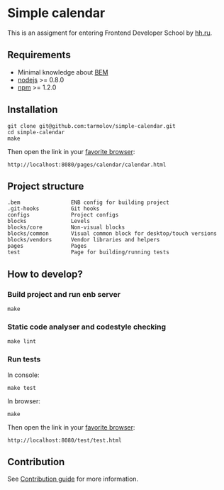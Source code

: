 # Simple calendar
This is an assigment for entering Frontend Developer School by [hh.ru](http://hh.ru/locale.do?language=EN).

## Requirements
  * Minimal knowledge about [BEM](http://bem.info/)
  * [nodejs](http://nodejs.org/) >= 0.8.0
  * [npm](http://npmjs.org) >= 1.2.0

## Installation
```
git clone git@github.com:tarmolov/simple-calendar.git
cd simple-calendar
make
```
Then open the link in your [favorite browser](http://browser.yandex.com/):
```
http://localhost:8080/pages/calendar/calendar.html
```

## Project structure
```
.bem                ENB config for building project
.git-hooks          Git hooks
configs             Project configs
blocks              Levels
blocks/core         Non-visual blocks
blocks/common       Visual common block for desktop/touch versions
blocks/vendors      Vendor libraries and helpers
pages               Pages
test                Page for building/running tests
```

## How to develop?
### Build project and run enb server
```
make
```

### Static code analyser and codestyle checking
```
make lint
```

### Run tests
In console:
```
make test
```

In browser:
```
make
```
Then open the link in your [favorite browser](http://browser.yandex.com/):
```
http://localhost:8080/test/test.html
```

## Contribution
See [Contribution guide](CONTRIBUTION.md) for more information.
